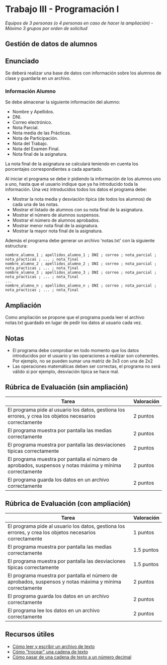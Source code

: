 # Trabajo III - Programación I

*Equipos de 3 personas (o 4 personas en caso de hacer la ampliación)* - *Máximo 3 grupos por orden de solicitud*

## Gestión de datos de alumnos

## Enunciado
Se deberá realizar una base de datos con información sobre los alumnos de clase y guardarla en un archivo.

### Información Alumno
Se debe almacenar la siguiente información del alumno:
   - Nombre y Apellidos.
   - DNI.
   - Correo electrónico.
   - Nota Parcial.
   - Nota media de las Prácticas.
   - Nota de Participación.
   - Nota del Trabajo.
   - Nota del Examen Final.
   - Nota final de la asignatura.
   
 La nota final de la asignatura se calculará teniendo en cuenta los porcentajes correspondientes a cada apartado.
 
 Al iniciar el programa se debe ir pidiendo la información de los alumnos uno a uno, 
 hasta que el usuario indique que ya ha introducido toda la información. Una vez introducidos todos los datos el programa debe:
 
   - Mostrar la nota media y desviación típica (de todos los alumnos) de cada una de las notas.
   - Mostrar el listado de alumnos con su nota final de la asignatura.
   - Mostrar el número de alumnos suspensos.
   - Mostrar el número de alumnos aprobados.
   - Mostrar menor nota final de la asignatura.
   - Mostrar la mayor nota final de la asignatura.
 
 Además el programa debe generar un archivo 'notas.txt' con la siguiente estructura:
 
    nombre_alumno_1 ; apellidos_alumno_1 ; DNI ; correo ; nota_parcial ; nota_practicas ; ... ; nota_final
    nombre_alumno_2 ; apellidos_alumno_2 ; DNI ; correo ; nota_parcial ; nota_practicas ; ... ; nota_final
    nombre_alumno_3 ; apellidos_alumno_3 ; DNI ; correo ; nota_parcial ; nota_practicas ; ... ; nota_final
    ...
    nombre_alumno_n ; apellidos_alumno_n ; DNI ; correo ; nota_parcial ; nota_practicas ; ... ; nota_final

## Ampliación
Como ampliación se propone que el programa pueda leer el archivo notas.txt guardado en lugar de pedir los datos al usuario cada vez.

## Notas
  - El programa debe comprobar en todo momento que los datos introducidos por el usuario y las operaciones a realizar son coherentes. Por ejemplo, no se pueden sumar una matriz de 3x3 con una de 2x2
  - Las operaciones matemáticas deben ser correctas, el programa no será válido si por ejemplo, desviación típica se hace mal.


## Rúbrica de Evaluación (sin ampliación)
| Tarea | Valoración  
| -- | -- |
|El programa pide al usuario los datos, gestiona los errores, y crea los objetos necesarios correctamente| 2 puntos  |
|El programa muestra por pantalla las medias correctamente  | 2 puntos |
|El programa muestra por pantalla las desviaciones típicas correctamente  | 2 puntos |
|El programa muestra por pantalla el número de aprobados, suspensos y notas máxima y mínima correctamente  | 2 puntos |
|El programa guarda los datos en un archivo correctamente  | 2 puntos |

## Rúbrica de Evaluación (con ampliación)
| Tarea | Valoración  
| -- | -- |
|El programa pide al usuario los datos, gestiona los errores, y crea los objetos necesarios correctamente| 1 puntos  |
|El programa muestra por pantalla las medias correctamente  | 1.5 puntos |
|El programa muestra por pantalla las desviaciones típicas correctamente  | 1.5 puntos |
|El programa muestra por pantalla el número de aprobados, suspensos y notas máxima y mínima correctamente  | 2 puntos |
|El programa guarda los datos en un archivo correctamente  | 2 puntos |
|El programa lee los datos en un archivo correctamente  | 2 puntos |


## Recursos útiles
  * [Cómo leer y escribir un archivo de texto](http://www.aprendeaprogramar.com/mod/resource/view.php?id=344)
  * [Cómo "trocear" una cadena de texto](https://en.cppreference.com/w/cpp/string/basic_string/find)
  * [Cómo pasar de una cadena de texto a un número decimal](http://www.cplusplus.com/reference/string/stof/)

